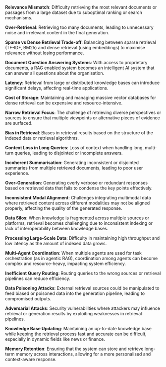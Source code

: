 **Relevance Mismatch**: Difficulty retrieving the most relevant documents or passages from a large dataset due to suboptimal ranking or search mechanisms.

**Over-Retrieval**: Retrieving too many documents, leading to unnecessary noise and irrelevant content in the final generation.

**Sparse vs Dense Retrieval Trade-off**: Balancing between sparse retrieval (TF-IDF, BM25) and dense retrieval (using embeddings) to maximise relevance without losing performance.

**Document Question Answering Systems**: With access to proprietary documents, a RAG enabled system becomes an intelligent AI system that can answer all questions about the organisation.

**Latency**: Retrieval from large or distributed knowledge bases can introduce significant delays, affecting real-time applications.

**Cost of Storage**: Maintaining and managing massive vector databases for dense retrieval can be expensive and resource-intensive.

**Narrow Retrieval Focus**: The challenge of retrieving diverse perspectives or sources to ensure that multiple viewpoints or alternative pieces of evidence are surfaced.

**Bias in Retrieval**: Biases in retrieval results based on the structure of the indexed data or retrieval algorithms.

**Context Loss in Long Queries**: Loss of context when handling long, multi-turn queries, leading to disjointed or incomplete answers.

**Incoherent Summarisation**: Generating inconsistent or disjointed summaries from multiple retrieved documents, leading to poor user experience.

**Over-Generation**: Generating overly verbose or redundant responses based on retrieved data that fails to condense the key points effectively.

**Inconsistent Modal Alignment**: Challenges integrating multimodal data where retrieved content across different modalities may not be aligned properly, affecting the quality of the generated response.

**Data Silos**: When knowledge is fragmented across multiple sources or platforms, retrieval becomes challenging due to inconsistent indexing or lack of interoperability between knowledge bases.

**Processing Large-Scale Data**: Difficulty in maintaining high throughput and low latency as the amount of indexed data grows.

**Multi-Agent Coordination**: When multiple agents are used for task orchestration (as in agentic RAG), coordination among agents can become complex and resource-heavy, impacting system efficiency.

**Inefficient Query Routing**: Routing queries to the wrong sources or retrieval pipelines can reduce efficiency.

**Data Poisoning Attacks**: External retrieval sources could be manipulated to feed biased or poisoned data into the generation pipeline, leading to compromised outputs.

**Adversarial Attacks**: Security vulnerabilities where attackers may influence retrieval or generation results by exploiting weaknesses in retrieval pipelines.

**Knowledge Base Updating**: Maintaining an up-to-date knowledge base while keeping the retrieval process fast and accurate can be difficult, especially in dynamic fields like news or finance.

**Memory Retention**: Ensuring that the system can store and retrieve long-term memory across interactions, allowing for a more personalised and context-aware response.